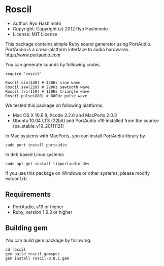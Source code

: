 # Roscil

* Author: Ryo Hashimoto
* Copyright: Copyright (c) 2012 Ryo Hashimoto
* License: MIT License

This package contains simple Ruby sound generator using PortAudio.
PortAudio is a cross-platform interface to audio hardwares.
http://www.portaudio.com

You can generate sounds by following codes.

    require 'roscil'
    
    Roscil.sin(440) # 440Hz sine wave
    Roscil.saw(220) # 220Hz sawtooth wave
    Roscil.tri(110) # 110Hz triangle wave
    Roscil.pulse(880) # 880Hz pulse wave

We tested this package on following platforms.

* Mac OS X 10.6.8, Xcode 3.2.6 and MacPorts 2.0.3
* Ubuntu 10.04 LTS (32bit) and PortAudio v19 installed from the sounce (pa_stable_v19_20111121)

In Mac systems with MacPorts, you can install PortAudio library by

    sudo port install portaudio

In deb based Linux systems

    sudo apt-get install libportaudio-dev

If you use this package on Windows or other systems, please modify extconf.rb.

## Requirements

* PortAudio, v19 or higher
* Ruby, version 1.9.3 or higher

## Building gem

You can build gem package by following.

    cd roscil
    gem build roscil.gemspec
    gem install roscil-0.0.1.gem
